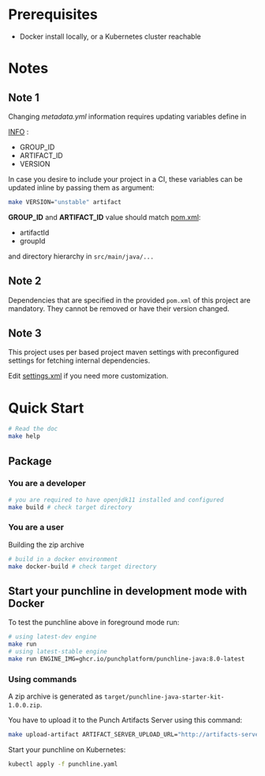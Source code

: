 # Prerequisites

- Docker install locally, or a Kubernetes cluster reachable

# Notes

## Note 1

Changing *metadata.yml* information requires updating variables define in

[INFO](./INFO) :

- GROUP_ID
- ARTIFACT_ID
- VERSION

In case you desire to include your project in a CI, these variables can be updated inline by passing them as argument:

```sh
make VERSION="unstable" artifact
```

**GROUP_ID** and **ARTIFACT_ID** value should match [pom.xml](pom.xml):

- artifactId
- groupId

and directory hierarchy in `src/main/java/...`

## Note 2

Dependencies that are specified in the provided `pom.xml` of this project are mandatory. They cannot be removed or have
their version changed.

## Note 3

This project uses per based project maven settings with preconfigured settings for fetching internal dependencies.

Edit [settings.xml](.mvn/settings.xml) if you need more customization.

# Quick Start

```sh
# Read the doc
make help
```

## Package

### You are a developer

```sh
# you are required to have openjdk11 installed and configured
make build # check target directory
```

### You are a user

Building the zip archive

```sh
# build in a docker environment
make docker-build # check target directory
```

## Start your punchline in development mode with Docker

To test the punchline above in foreground mode run:

```sh
# using latest-dev engine
make run
# using latest-stable engine
make run ENGINE_IMG=ghcr.io/punchplatform/punchline-java:8.0-latest
```

### Using commands

A zip archive is generated as `target/punchline-java-starter-kit-1.0.0.zip`.

You have to upload it to the Punch Artifacts Server using this command:

```sh
make upload-artifact ARTIFACT_SERVER_UPLOAD_URL="http://artifacts-server.kooker:4245/v1/artifacts/upload"
```

Start your punchline on Kubernetes:

```sh
kubectl apply -f punchline.yaml
```
